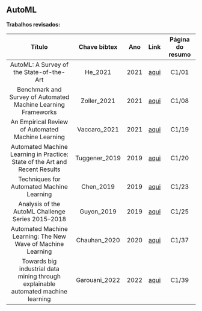 ## AutoML

**Trabalhos revisados:**


| Título | Chave bibtex | Ano | Link | Página do resumo |
|:------:|:-------:|:---:|:----:|:----------------:|
|AutoML: A Survey of the State-of-the-Art|He_2021|2021|[aqui](https://arxiv.org/abs/1908.00709)|C1/01|
|Benchmark and Survey of Automated Machine Learning Frameworks|Zoller_2021|2021|[aqui](https://arxiv.org/abs/1904.12054)|C1/08|
|An Empirical Review of Automated Machine Learning|Vaccaro_2021|2021|[aqui](https://www.mdpi.com/2073-431X/10/1/11)|C1/19|
|Automated Machine Learning in Practice: State of the Art and Recent Results|Tuggener_2019|2019|[aqui](http://arxiv.org/abs/1907.08392)|C1/20|
|Techniques for Automated Machine Learning|Chen_2019|2019|[aqui](https://arxiv.org/abs/1907.08908)|C1/23|
|Analysis of the AutoML Challenge Series 2015–2018|Guyon_2019|2019|[aqui](https://link.springer.com/chapter/10.1007/978-3-030-05318-5_10)|C1/25|
|Automated Machine Learning: The New Wave of Machine Learning|Chauhan_2020|2020|[aqui](https://ieeexplore.ieee.org/document/9074859)|C1/37|
|Towards big industrial data mining through explainable automated machine learning|Garouani_2022|2022|[aqui](https://link.springer.com/article/10.1007/s00170-022-08761-9)|C1/39|



